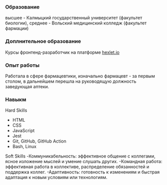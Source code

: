 ### Образование
высшее - Калмыцкий государственный университет (факультет биологии),
среднее - Вольский медицинский колледж (факультет фармации)

### Доплнительное образование
Курсы фронтенд-разработчик на платформе [hexlet.io](https://ru.hexlet.io)

### Опыт работы
Работала в сфере фармацевтики, изначально фармацевт - за первым столом, в дальнейшем перешла на руководящую должность заведующая аптеки.

### Навыкм
Hard Skills
- HTML
- CSS
- JavaScript
- Jest
- Git, GitHub, GitHub Action
- Bash, Linux

Soft Skills
-Коммуникабельность: эффективное общение с коллегами, ясное изложение мыслей и умение слушать других.
-Командная работа: эффективная работа в коллективе, распределение обязанностей и поддержка коллег.
-Адаптивность: готовность к изменениям и быстрая адаптация к новым условиям или технологиям.
